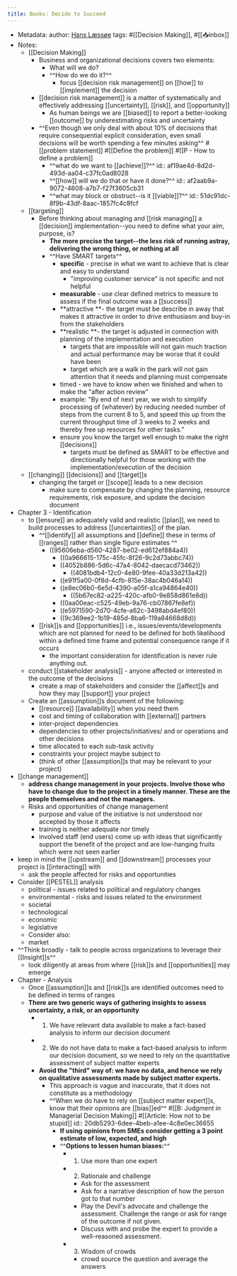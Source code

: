 ```yaml
---
title: Books: Decide to Succeed
---
```


- Metadata:
  author: [Hans Læssøe](https://www.amazon.com/s/ref=dp_byline_sr_book_1?ie=UTF8&field-author=Hans+L%C3%A6ss%C3%B8e&text=Hans+L%C3%A6ss%C3%B8e&sort=relevancerank&search-alias=books)
  tags: #[[Decision Making]], #[[📥inbox]]
- Notes:
	- [[Decision Making]]
		- Business and organizational decisions covers two elements:
			- What will we do?
			- ^^How do we do it?^^
				- focus [[decision risk management]] on [[how]] to [[implement]] the decision
		- [[decision risk management]] is a matter of systematically and effectively addressing [[uncertainty]], [[risk]], and [[opportunity]]
			- As human beings we are [[biased]] to report a better-looking [[outcome]] by underestimating risks and uncertainty
		- ^^Even though we only deal with about 10% of decisions that require consequential explicit consideration, even small decisions will be worth spending a few minutes asking^^ #[[problem statement]] #[[Define the problem]] #[[P - How to define a problem]]
			- ^^what do we want to [[achieve]]?^^
			  id:: af19ae4d-8d2d-493d-aa04-c37fc0ad8028
			- ^^[[how]] will we do that or have it done?^^
			  id:: af2aab9a-9072-4608-a7b7-f27f3605cb31
			- ^^what may block or obstruct--is it [[viable]]?^^
			  id:: 51dc91dc-8f9b-43df-8aac-1857fc4c8fcf
	- [[targeting]]
		- Before thinking about managing and [[risk managing]] a [[decision]] implementation--you need to define what your aim, purpose, is?
			- **The more precise the target--the less risk of running astray, delivering the wrong thing, or nothing at all**
			- ^^Have SMART targets^^
				- **specific** - precise in what we want to achieve that is clear and easy to understand
					- "improving customer service" is not specific and not helpful
				- **measurable** - use clear defined metrics to measure to assess if the final outcome was a [[success]]
				- **attractive **- the target must be describe in away that makes it attractive in order to drive enthusiasm and buy-in from the stakeholders
				- **realistic **- the target is adjusted in connection with planning of the implementation and execution
					- targets that are impossible will not gain much traction and actual performance may be worse that it could have been
					- target which are a walk in the park will not gain attention that it needs and planning must compensate
				- timed - we have to know when we finished and when to make the "after action review"
				- example: "By end of next year, we wish to simplify processing of (whatever) by reducing needed number of steps from the current 8 to 5, and speed this up from the current throughput time of 3 weeks to 2 weeks and thereby free up resources for other tasks."
				- ensure you know the target well enough to make the right [[decisions]]
					- targets must be defined as SMART to be effective and directionally helpful for those working with the implementation/execution of the decision
	- [[changing]] [[decisions]] and [[target]]s
		- changing the target or [[scope]] leads to a new decision
			- make sure to compensate by changing the planning, resource requirements, risk exposure, and update the decision document
- Chapter 3 - Identification
	- to [[ensure]] an adequately valid and realistic [[plan]], we need to build processes to address [[uncertainties]] of the plan.
		- ^^[[identify]] all assumptions and [[define]] these in terms of [[ranges]] rather than single figure estimates ^^
			- ((95606eba-d560-4287-be02-ed612ef884a4))
				- ((0a966615-175c-45fc-8f26-9c2d73abbc74))
				- ((4052b886-5d6c-47a4-8042-daecacd73462))
					- ((4081bdb4-12c0-4e80-9fee-40a33d213a42))
				- ((e91f5a00-0f8d-4cfb-815e-38ac4b046a14))
				- ((e8ec06b0-6e5d-4390-a05f-a1ca94864e40))
					- ((5b67ec82-a225-420c-afb0-9e858d861e8d))
				- ((0aa00eac-c525-49eb-9a76-cb07867fe8ef))
				- ((e5971590-2d70-4cfe-a62c-3498abd4ef80))
				- ((9c369ee2-1b19-485d-8ba6-119a84668d8d))
		- [[risk]]s and [[opportunities]] i.e., issues/events/developments which are not planned for need to be defined for both likelihood within a defined time frame and potential consequence range if it occurs
			- the important consideration for identification is never rule anything out.
	- conduct [[stakeholder analysis]] - anyone affected or interested in the outcome of the decisions
		- create a map of stakeholders and consider the [[affect]]s and how they may [[support]] your project
	- Create an [[assumption]]s document of the following:
		- [[resource]] [[availability]] when you need them
		- cost and timing of collaboration with [[external]] partners
		- inter-project dependencies
		- dependencies to other projects/initiatives/ and or operations and other decisions
		- time allocated to each sub-task activity
		- constraints your project maybe subject to
		- (think of other [[assumption]]s that may be relevant to your project)
- [[change management]]
	- **address change management in your projects. Involve those who have to change due to the project in a timely manner. These are the people themselves and not the managers.**
	- Risks and opportunities of change management
		- purpose and value of the initiative is not understood nor accepted by those it affects
		- training is neither adequate nor timely
		- involved staff (end users) come up with ideas that significantly support the benefit of the project and are low-hanging fruits which were not seen earlier
- keep in mind the [[upstream]] and [[downstream]] processes your project is [[interacting]] with
	- ask the people affected for risks and opportunities
- Consider [[PESTEL]] analysis
	- political - issues related to political and regulatory changes
	- environmental - risks and issues related to the environment
	- societal
	- technological
	- economic
	- legislative
	- Consider also:
	- market
- ^^Think broadly - talk to people across organizations to leverage their [[Insight]]s^^
	- look diligently at areas from where [[risk]]s and [[opportunities]] may emerge
- Chapter - Analysis
	- Once [[assumption]]s and [[risk]]s are identified outcomes need to be defined  in terms of ranges
	- **There are two generic ways of gathering insights to assess uncertainty, a risk, or an opportunity**
		- 1. We have relevant data available to make a fact-based analysis to inform our decision document
		- 2. We do not have data to make a fact-based analysis to inform our decision document, so we need to rely on the quantitative assessment of subject matter experts
		- **Avoid the "third" way of: we have no data, and hence we rely on qualitative assessments made by subject matter experts.**
			- This approach is vague and inaccurate, that it does not constitute as a methodology
			- ^^When we do have to  rely on [[subject matter expert]]s, know that their opinions are [[bias]]ed^^ #[[B: Judgment in Managerial Decision Making]] #[[Article: How not to be stupid]]
			  id:: 20db5293-6dee-4beb-a1ee-4c8e0ec36655
				- **If using opinions from SMEs consider getting a 3 point estimate of low, expected, and high**
				- ^^**Options to lessen human biases:**^^
					- 1. Use more than one expert
					- 2. Rationale and challenge
						- Ask for the assessment
						- Ask for a narrative description of how the person got to that number
						- Play the Devil's advocate and challenge the assessment. Challenge the range or ask for range of the outcome if not given.
						- Discuss with and probe the expert to provide a well-reasoned assessment.
					- 3. Wisdom of crowds
						- crowd source the question and average the answers